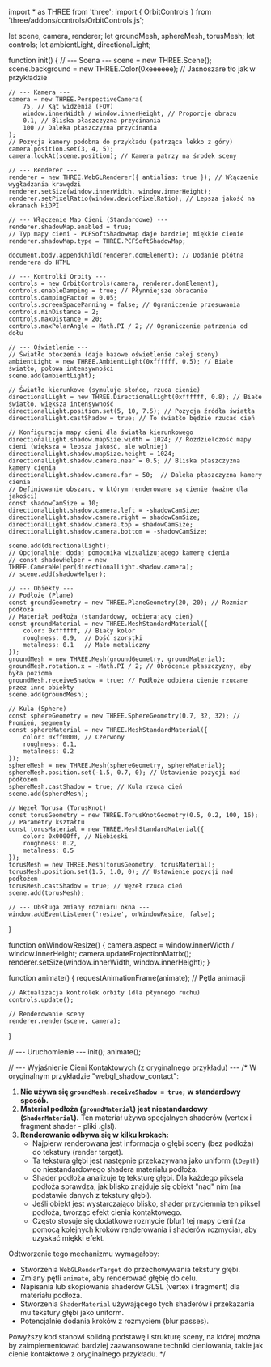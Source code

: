 import \* as THREE from 'three';
import { OrbitControls } from 'three/addons/controls/OrbitControls.js';

let scene, camera, renderer;
let groundMesh, sphereMesh, torusMesh;
let controls;
let ambientLight, directionalLight;

function init() {
// --- Scena ---
scene = new THREE.Scene();
scene.background = new THREE.Color(0xeeeeee); // Jasnoszare tło jak w przykładzie

    // --- Kamera ---
    camera = new THREE.PerspectiveCamera(
        75, // Kąt widzenia (FOV)
        window.innerWidth / window.innerHeight, // Proporcje obrazu
        0.1, // Bliska płaszczyzna przycinania
        100 // Daleka płaszczyzna przycinania
    );
    // Pozycja kamery podobna do przykładu (patrząca lekko z góry)
    camera.position.set(3, 4, 5);
    camera.lookAt(scene.position); // Kamera patrzy na środek sceny

    // --- Renderer ---
    renderer = new THREE.WebGLRenderer({ antialias: true }); // Włączenie wygładzania krawędzi
    renderer.setSize(window.innerWidth, window.innerHeight);
    renderer.setPixelRatio(window.devicePixelRatio); // Lepsza jakość na ekranach HiDPI

    // --- Włączenie Map Cieni (Standardowe) ---
    renderer.shadowMap.enabled = true;
    // Typ mapy cieni - PCFSoftShadowMap daje bardziej miękkie cienie
    renderer.shadowMap.type = THREE.PCFSoftShadowMap;

    document.body.appendChild(renderer.domElement); // Dodanie płótna renderera do HTML

    // --- Kontrolki Orbity ---
    controls = new OrbitControls(camera, renderer.domElement);
    controls.enableDamping = true; // Płynniejsze obracanie
    controls.dampingFactor = 0.05;
    controls.screenSpacePanning = false; // Ograniczenie przesuwania
    controls.minDistance = 2;
    controls.maxDistance = 20;
    controls.maxPolarAngle = Math.PI / 2; // Ograniczenie patrzenia od dołu

    // --- Oświetlenie ---
    // Światło otoczenia (daje bazowe oświetlenie całej sceny)
    ambientLight = new THREE.AmbientLight(0xffffff, 0.5); // Białe światło, połowa intensywności
    scene.add(ambientLight);

    // Światło kierunkowe (symuluje słońce, rzuca cienie)
    directionalLight = new THREE.DirectionalLight(0xffffff, 0.8); // Białe światło, większa intensywność
    directionalLight.position.set(5, 10, 7.5); // Pozycja źródła światła
    directionalLight.castShadow = true; // To światło będzie rzucać cień

    // Konfiguracja mapy cieni dla światła kierunkowego
    directionalLight.shadow.mapSize.width = 1024; // Rozdzielczość mapy cieni (większa = lepsza jakość, ale wolniej)
    directionalLight.shadow.mapSize.height = 1024;
    directionalLight.shadow.camera.near = 0.5; // Bliska płaszczyzna kamery cienia
    directionalLight.shadow.camera.far = 50;  // Daleka płaszczyzna kamery cienia
    // Definiowanie obszaru, w którym renderowane są cienie (ważne dla jakości)
    const shadowCamSize = 10;
    directionalLight.shadow.camera.left = -shadowCamSize;
    directionalLight.shadow.camera.right = shadowCamSize;
    directionalLight.shadow.camera.top = shadowCamSize;
    directionalLight.shadow.camera.bottom = -shadowCamSize;

    scene.add(directionalLight);
    // Opcjonalnie: dodaj pomocnika wizualizującego kamerę cienia
    // const shadowHelper = new THREE.CameraHelper(directionalLight.shadow.camera);
    // scene.add(shadowHelper);

    // --- Obiekty ---
    // Podłoże (Plane)
    const groundGeometry = new THREE.PlaneGeometry(20, 20); // Rozmiar podłoża
    // Materiał podłoża (standardowy, odbierający cień)
    const groundMaterial = new THREE.MeshStandardMaterial({
        color: 0xffffff, // Biały kolor
        roughness: 0.9,  // Dość szorstki
        metalness: 0.1   // Mało metaliczny
    });
    groundMesh = new THREE.Mesh(groundGeometry, groundMaterial);
    groundMesh.rotation.x = -Math.PI / 2; // Obrócenie płaszczyzny, aby była pozioma
    groundMesh.receiveShadow = true; // Podłoże odbiera cienie rzucane przez inne obiekty
    scene.add(groundMesh);

    // Kula (Sphere)
    const sphereGeometry = new THREE.SphereGeometry(0.7, 32, 32); // Promień, segmenty
    const sphereMaterial = new THREE.MeshStandardMaterial({
        color: 0xff0000, // Czerwony
        roughness: 0.1,
        metalness: 0.2
    });
    sphereMesh = new THREE.Mesh(sphereGeometry, sphereMaterial);
    sphereMesh.position.set(-1.5, 0.7, 0); // Ustawienie pozycji nad podłożem
    sphereMesh.castShadow = true; // Kula rzuca cień
    scene.add(sphereMesh);

    // Węzeł Torusa (TorusKnot)
    const torusGeometry = new THREE.TorusKnotGeometry(0.5, 0.2, 100, 16); // Parametry kształtu
    const torusMaterial = new THREE.MeshStandardMaterial({
        color: 0x0000ff, // Niebieski
        roughness: 0.2,
        metalness: 0.5
    });
    torusMesh = new THREE.Mesh(torusGeometry, torusMaterial);
    torusMesh.position.set(1.5, 1.0, 0); // Ustawienie pozycji nad podłożem
    torusMesh.castShadow = true; // Węzeł rzuca cień
    scene.add(torusMesh);

    // --- Obsługa zmiany rozmiaru okna ---
    window.addEventListener('resize', onWindowResize, false);

}

function onWindowResize() {
camera.aspect = window.innerWidth / window.innerHeight;
camera.updateProjectionMatrix();
renderer.setSize(window.innerWidth, window.innerHeight);
}

function animate() {
requestAnimationFrame(animate); // Pętla animacji

    // Aktualizacja kontrolek orbity (dla płynnego ruchu)
    controls.update();

    // Renderowanie sceny
    renderer.render(scene, camera);

}

// --- Uruchomienie ---
init();
animate();

// --- Wyjaśnienie Cieni Kontaktowych (z oryginalnego przykładu) ---
/\*
W oryginalnym przykładzie "webgl_shadow_contact":

1.  **Nie używa się `groundMesh.receiveShadow = true;` w standardowy sposób.**
2.  **Materiał podłoża (`groundMaterial`) jest niestandardowy (`ShaderMaterial`).** Ten materiał używa specjalnych shaderów (vertex i fragment shader - pliki .glsl).
3.  **Renderowanie odbywa się w kilku krokach:**
    - Najpierw renderowana jest informacja o głębi sceny (bez podłoża) do tekstury (render target).
    - Ta tekstura głębi jest następnie przekazywana jako uniform (`tDepth`) do niestandardowego shadera materiału podłoża.
    - Shader podłoża analizuje tę teksturę głębi. Dla każdego piksela podłoża sprawdza, jak blisko znajduje się obiekt "nad" nim (na podstawie danych z tekstury głębi).
    - Jeśli obiekt jest wystarczająco blisko, shader przyciemnia ten piksel podłoża, tworząc efekt cienia kontaktowego.
    - Często stosuje się dodatkowe rozmycie (blur) tej mapy cieni (za pomocą kolejnych kroków renderowania i shaderów rozmycia), aby uzyskać miękki efekt.

Odtworzenie tego mechanizmu wymagałoby:

- Stworzenia `WebGLRenderTarget` do przechowywania tekstury głębi.
- Zmiany pętli `animate`, aby renderować głębię do celu.
- Napisania lub skopiowania shaderów GLSL (vertex i fragment) dla materiału podłoża.
- Stworzenia `ShaderMaterial` używającego tych shaderów i przekazania mu tekstury głębi jako uniform.
- Potencjalnie dodania kroków z rozmyciem (blur passes).

Powyższy kod stanowi solidną podstawę i strukturę sceny, na której można by zaimplementować bardziej zaawansowane techniki cieniowania, takie jak cienie kontaktowe z oryginalnego przykładu.
\*/
